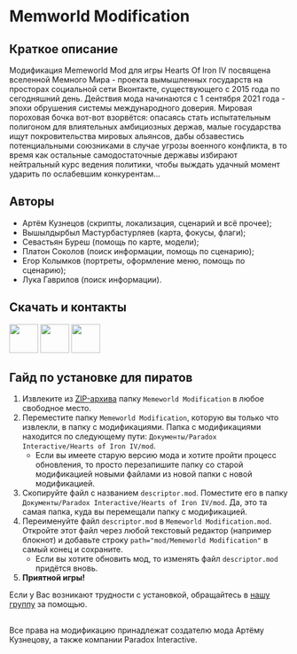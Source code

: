 ﻿# Memworld Modification
 
## Краткое описание
Модификация Memeworld Mod для игры Hearts Of Iron IV посвящена вселенной Мемного Мира - проекта вымышленных государств на просторах социальной сети Вконтакте, существующего с 2015 года по сегодняшний день. Действия мода начинаются с 1 сентября 2021 года - эпохи обрушения системы международного доверия. Мировая пороховая бочка вот-вот взорвётся: опасаясь стать испытательным полигоном для влиятельных амбициозных держав, малые государства ищут покровительства мировых альянсов, дабы обзавестись потенциальными союзниками в случае угрозы военного конфликта, в то время как остальные самодостаточные державы избирают нейтральный курс ведения политики, чтобы выждать удачный момент ударить по ослабевшим конкурентам...

## Авторы
- Артём Кузнецов (скрипты, локализация, сценарий и всё прочее); 
- Вышылдырбыл Мастурбастурляев (карта, фокусы, флаги);
- Севастьян Буреш (помощь по карте, модели);
- Платон Соколов (поиск информации, помощь по сценарию);
- Егор Колымков (портреты, оформление меню, помощь по сценарию);
- Лука Гаврилов (поиск информации).

## Скачать и контакты
[<img src="https://i.redd.it/29p0cafbjtua1.png" height="52">](https://steamcommunity.com/sharedfiles/filedetails/?id=3139577655)
[<img src="https://upload.wikimedia.org/wikipedia/commons/f/f6/YandexDisk.png" height="52">](https://disk.yandex.ru/d/Av7g09FKAw8r0w)
[<img src="https://upload.wikimedia.org/wikipedia/commons/thumb/f/f3/VK_Compact_Logo_%282021-present%29.svg/1024px-VK_Compact_Logo_%282021-present%29.svg.png" height="52">](https://vk.com/club223272462)

## Гайд по установке для пиратов
1. Извлеките из [ZIP-архива](https://disk.yandex.ru/d/Av7g09FKAw8r0w) папку `Memeworld Modification` в любое свободное место.
2. Переместите папку `Memeworld Modification`, которую вы только что извлекли, в папку с модификациями. Папка с модификациями находится по следующему пути: `Документы/Paradox Interactive/Hearts of Iron IV/mod`.
   - Если вы имеете старую версию мода и хотите пройти процесс обновления, то просто перезапишите папку со старой модификацией новыми файлами из новой папки с новой модификацией.
3. Скопируйте файл с названием `descriptor.mod`. Поместите его в папку `Документы/Paradox Interactive/Hearts of Iron IV/mod`. Да, это та самая папка, куда вы перемещали папку с модификацией.
4. Переименуйте файл `descriptor.mod` в `Memeworld Modification.mod`. Откройте этот файл через любой текстовый редактор (например блокнот) и добавьте строку `path="mod/Memeworld Modification"` в самый конец и сохраните.
   - Если вы хотите обновить мод, то изменять файл `descriptor.mod` придётся вновь.
5. __Приятной игры!__
 
Если у Вас возникают трудности с установкой, обращайтесь в [нашу группу](https://vk.com/club223272462) за помощью.

## 
Все права на модификацию принадлежат создателю мода Артёму Кузнецову, а также компании Paradox Interactive.
